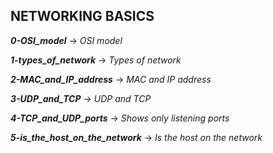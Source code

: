 ## NETWORKING BASICS

***0-OSI_model*** -> *OSI model*

***1-types_of_network*** -> *Types of network*

***2-MAC_and_IP_address*** -> *MAC and IP address*

***3-UDP_and_TCP*** -> *UDP and TCP*

***4-TCP_and_UDP_ports*** -> *Shows only listening ports*

***5-is_the_host_on_the_network*** -> *Is the host on the network*
